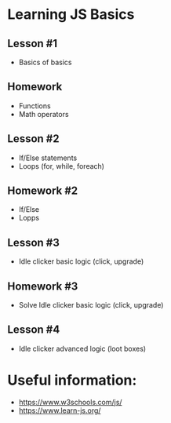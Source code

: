 # Learning JS Basics

## Lesson #1
- Basics of basics

## Homework
- Functions
- Math operators

## Lesson #2
- If/Else statements
- Loops (for, while, foreach)

## Homework #2
- If/Else 
- Lopps

## Lesson #3
- Idle clicker basic logic (click, upgrade)

## Homework #3
- Solve Idle clicker basic logic (click, upgrade)

## Lesson #4
- Idle clicker advanced logic (loot boxes)


# Useful information:
- https://www.w3schools.com/js/
- https://www.learn-js.org/
